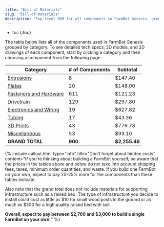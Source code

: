 ```yaml
---
title: "Bill of Materials"
slug: "bill-of-materials"
description: "Top-level BOM for all components in FarmBot Genesis, grouped by category"
---
```


* toc
{:toc}

The table below lists all of the components used in FarmBot Genesis grouped by category. To see detailed tech specs, 3D models, and 2D drawings of each component, start by clicking a category and then choosing a component from the following page.

|Category                      |# of Components               |Subtotal                      |
|------------------------------|------------------------------|------------------------------|
|[Extrusions](bill-of-materials/extrusions.md)  |8                             |$147.40
|[Plates](bill-of-materials/plates.md)          |20                            |$148.00
|[Fasteners and Hardware](bill-of-materials/fasteners-and-hardware.md)|611                           |$121.23
|[Drivetrain](bill-of-materials/drivetrain.md)  |129                           |$297.80
|[Electronics and Wiring](bill-of-materials/electronics-and-wiring.md)|19                            |$627.82
|[Tubing](bill-of-materials/tubing.md)          |17                            |$43.36
|[3D Prints](bill-of-materials/3d-prints.md)    |43                            |$776.78
|[Miscellaneous](bill-of-materials/miscellaneous.md)|53                            |$93.10
|**GRAND TOTAL**               |**900**                       |**$2,255.49**



{%
include callout.html
type="info"
title="Don't forget about hidden costs"
content="If you're thinking about building a FarmBot yourself, be aware that the prices in the tables above and below do not take into account shipping fees, taxes, minimum order quantities, and waste. If you build one FarmBot on your own, expect to pay 20-25% more for the components than these tables indicate.

Also note that the grand total does not include materials for supporting infrastructure such as a raised bed. The type of infrastructure you decide to install could cost as little as $10 for small wood posts in the ground or as much as $300 for a high quality raised bed with soil.

**Overall, expect to pay between $2,700 and $3,000 to build a single FarmBot on your own.**"
%}

